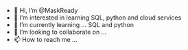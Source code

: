 - 👋 Hi, I’m @MaskReady
- 👀 I’m interested in learning SQL, python and cloud services
- 🌱 I’m currently learning ... SQL and python
- 💞️ I’m looking to collaborate on ...
- 📫 How to reach me ...

<!---
MaskReady/MaskReady is a ✨ special ✨ repository because its `README.md` (this file) appears on your GitHub profile.
You can click the Preview link to take a look at your changes.
--->
